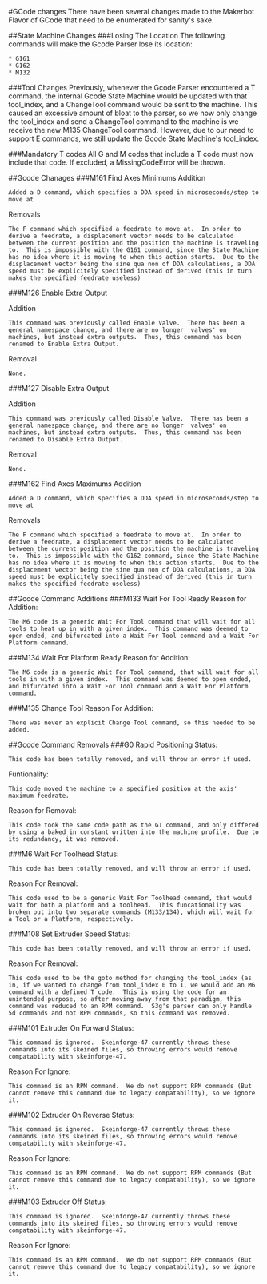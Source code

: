#GCode changes
There have been several changes made to the Makerbot Flavor of GCode that need to be enumerated for sanity's sake.

##State Machine Changes
###Losing The Location
The following commands will make the Gcode Parser lose its location:

    * G161
    * G162
    * M132

###Tool Changes
Previously, whenever the Gcode Parser encountered a T command, the internal Gcode State Machine would be updated with that tool_index, and a ChangeTool command would be sent to the machine.  This caused an excessive amount of bloat to the parser, so we now only change the tool_index and send a ChangeTool command to the machine is we receive the new M135 ChangeTool command.  However, due to our need to support E commands, we still update the Gcode State Machine's tool_index.

###Mandatory T codes
All G and M codes that include a T code must now include that code.  If excluded, a MissingCodeError will be thrown.

##Gcode Chanages
###M161 Find Axes Minimums
Addition

    Added a D command, which specifies a DDA speed in microseconds/step to move at

Removals

    The F command which specified a feedrate to move at.  In order to derive a feedrate, a displacement vector needs to be calculated between the current position and the position the machine is traveling to.  This is impossible with the G161 command, since the State Machine has no idea where it is moving to when this action starts.  Due to the displacement vector being the sine qua non of DDA calculations, a DDA speed must be explicitely specified instead of derived (this in turn makes the specified feedrate useless) 

###M126 Enable Extra Output

Addition

    This command was previously called Enable Valve.  There has been a general namespace change, and there are no longer 'valves' on machines, but instead extra outputs.  Thus, this command has been renamed to Enable Extra Output.

Removal

    None.

###M127 Disable Extra Output 

Addition

    This command was previously called Disable Valve.  There has been a general namespace change, and there are no longer 'valves' on machines, but instead extra outputs.  Thus, this command has been renamed to Disable Extra Output.

Removal

    None.

###M162 Find Axes Maximums
Addition

    Added a D command, which specifies a DDA speed in microseconds/step to move at

Removals

    The F command which specified a feedrate to move at.  In order to derive a feedrate, a displacement vector needs to be calculated between the current position and the position the machine is traveling to.  This is impossible with the G162 command, since the State Machine has no idea where it is moving to when this action starts.  Due to the displacement vector being the sine qua non of DDA calculations, a DDA speed must be explicitely specified instead of derived (this in turn makes the specified feedrate useless) 

##Gcode Command Additions
###M133 Wait For Tool Ready
Reason for Addition:

    The M6 code is a generic Wait For Tool command that will wait for all tools to heat up in with a given index.  This command was deemed to open ended, and bifurcated into a Wait For Tool command and a Wait For Platform command.

###M134 Wait For Platform Ready
Reason for Addition:

    The M6 code is a generic Wait For Tool command, that will wait for all tools in with a given index.  This command was deemed to open ended, and bifurcated into a Wait For Tool command and a Wait For Platform command.

###M135 Change Tool
Reason For Addition:

    There was never an explicit Change Tool command, so this needed to be added.

##Gcode Command Removals
###G0 Rapid Positioning
Status:

    This code has been totally removed, and will throw an error if used.

Funtionality:

    This code moved the machine to a specified position at the axis' maximum feedrate.

Reason for Removal:

    This code took the same code path as the G1 command, and only differed by using a baked in constant written into the machine profile.  Due to its redundancy, it was removed.

###M6 Wait For Toolhead
Status:

    This code has been totally removed, and will throw an error if used.

Reason For Removal:

    This code used to be a generic Wait For Toolhead command, that would wait for both a platform and a toolhead.  This funcationality was broken out into two separate commands (M133/134), which will wait for a Tool or a Platform, respectively.

###M108 Set Extruder Speed
Status:

    This code has been totally removed, and will throw an error if used.

Reason For Removal:

    This code used to be the goto method for changing the tool_index (as in, if we wanted to change from tool_index 0 to 1, we would add an M6 command with a defined T code.  This is using the code for an unintended purpose, so after moving away from that paradigm, this command was reduced to an RPM command.  S3g's parser can only handle 5d commands and not RPM commands, so this command was removed.

###M101 Extruder On Forward
Status:

    This command is ignored.  Skeinforge-47 currently throws these commands into its skeined files, so throwing errors would remove compatability with skeinforge-47.

Reason For Ignore:

    This command is an RPM command.  We do not support RPM commands (But cannot remove this command due to legacy compatability), so we ignore it.

###M102 Extruder On Reverse
Status:

    This command is ignored.  Skeinforge-47 currently throws these commands into its skeined files, so throwing errors would remove compatability with skeinforge-47.

Reason For Ignore:

    This command is an RPM command.  We do not support RPM commands (But cannot remove this command due to legacy compatability), so we ignore it.

###M103 Extruder Off
Status:

    This command is ignored.  Skeinforge-47 currently throws these commands into its skeined files, so throwing errors would remove compatability with skeinforge-47.

Reason For Ignore:

    This command is an RPM command.  We do not support RPM commands (But cannot remove this command due to legacy compatability), so we ignore it.

